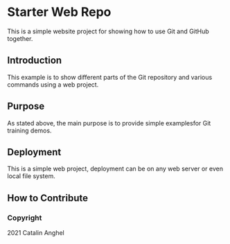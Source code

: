 # Starter Web Repo

This is a simple website project for showing how to use Git and GitHub together.

## Introduction

This example is to show different parts of the Git repository and various commands using a web project.

## Purpose

As stated above, the main purpose is to provide simple examplesfor Git training demos.

## Deployment

This is a simple web project, deployment can be on any web server or even local file system.

## How to Contribute

### Copyright

2021 Catalin Anghel